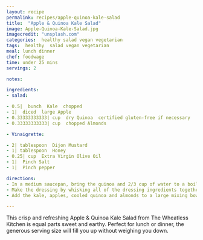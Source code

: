 ```yaml
---
layout: recipe
permalink: recipes/apple-quinoa-kale-salad
title:  "Apple & Quinoa Kale Salad"
image: Apple-Quinoa-Kale-Salad.jpg
imagecredit: "unsplash.com"
categories:  healthy salad vegan vegetarian
tags:  healthy  salad vegan vegetarian
meal: lunch dinner
chef: foodwage
time: under 25 mins
servings: 2

notes:

ingredients:
- salad:

- 0.5|  bunch  Kale  chopped
- 1|  diced  large Apple
- 0.33333333333| cup  dry Quinoa  certified gluten-free if necessary
- 0.33333333333| cup  chopped Almonds

- Vinaigrette:

- 2| tablespoon  Dijon Mustard
- 1| tablespoon  Honey
- 0.25| cup  Extra Virgin Olive Oil
- 1|  Pinch Salt
- 1|  Pinch pepper

directions:
- In a medium saucepan, bring the quinoa and 2/3 cup of water to a boil. Once boiling, reduced heat, cover and let simmer for 15 minutes. It is done when there is no water left. Fluff the quinoa with a fork and let cool completely.
- Make the dressing by whisking all of the dressing ingredients together in a small bowl. Taste it to make sure you don’t need to add more honey or mustard to match your flavor preference.
- Add the kale, apples, cooled quinoa and almonds to a large mixing bowl. Pour the dressing over the top and mix until the salad is completely coated with the dressing

---
```


This crisp and refreshing Apple & Quinoa Kale Salad from The Wheatless Kitchen is equal parts sweet and earthy. Perfect for lunch or dinner, the generous serving size will fill you up without weighing you down.